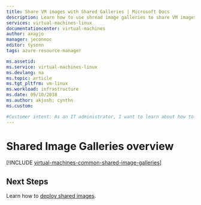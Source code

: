 ```yaml
---
title: Share VM images with Shared Galleries | Microsoft Docs
description: Learn how to use shread image galleries to share VM images across your organization.
services: virtual-machines-linux
documentationcenter: virtual-machines
author: axayjo
manager: jeconnoc
editor: tysonn
tags: azure-resource-manager

ms.assetid: 
ms.service: virtual-machines-linux
ms.devlang: na
ms.topic: article
ms.tgt_pltfrm: vm-linux
ms.workload: infrastructure
ms.date: 09/10/2018
ms.author: akjosh; cynthn
ms.custom: 

#Customer intent: As an IT administrator, I want to learn about how to create shared VM images to minimize the number of post-deployment configuration tasks.
---
```




# Shared Image Galleries overview

[!INCLUDE [virtual-machines-common-shared-image-galleries](../../../includes/virtual-machines-common-shared-image-galleries.md)]


## Next Steps

Learn how to [deploy shared images](shared-images.md).